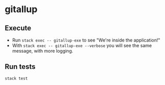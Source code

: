 # gitallup

## Execute  

* Run `stack exec -- gitallup-exe` to see "We're inside the application!"
* With `stack exec -- gitallup-exe --verbose` you will see the same message, with more logging.

## Run tests

`stack test`
